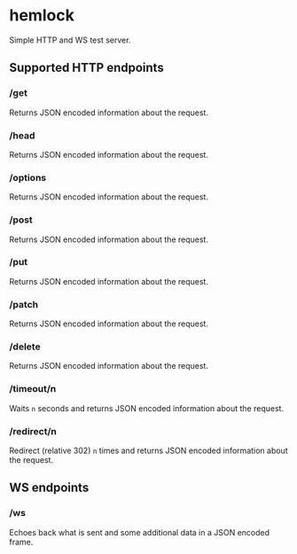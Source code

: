 # hemlock

Simple HTTP and WS test server.

## Supported HTTP endpoints

### /get

Returns JSON encoded information about the request.

### /head

Returns JSON encoded information about the request.

### /options

Returns JSON encoded information about the request.

### /post

Returns JSON encoded information about the request.

### /put

Returns JSON encoded information about the request.

### /patch

Returns JSON encoded information about the request.

### /delete

Returns JSON encoded information about the request.

### /timeout/n

Waits `n` seconds and returns JSON encoded information about the request.

### /redirect/n

Redirect (relative 302) `n` times and returns JSON encoded information about
the request.

## WS endpoints

### /ws

Echoes back what is sent and some additional data in a JSON encoded frame.
